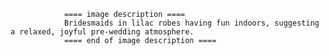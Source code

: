 
                ==== image description ====
                Bridesmaids in lilac robes having fun indoors, suggesting a relaxed, joyful pre-wedding atmosphere.
                ==== end of image description ====
                